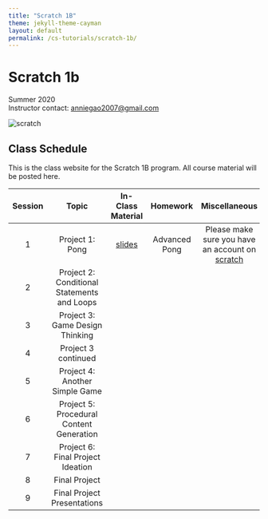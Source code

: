 ```yaml
---
title: "Scratch 1B"
theme: jekyll-theme-cayman
layout: default
permalink: /cs-tutorials/scratch-1b/
---
```


# Scratch 1b

Summer 2020  
Instructor contact: anniegao2007@gmail.com

![scratch](https://images.squarespace-cdn.com/content/v1/59371b611e5b6cbaaa211ff9/1527791173130-KCQZU6G7NB20K4UBCLX4/ke17ZwdGBToddI8pDm48kKSDVuAPrHKRkrADOUWKIBFZw-zPPgdn4jUwVcJE1ZvWQUxwkmyExglNqGp0IvTJZamWLI2zvYWH8K3-s_4yszcp2ryTI0HqTOaaUohrI8PIxjnc1DkxrOcGd5VMooSjQcLMerRA6Kw82eiRHVey0pQ/Scratch+Cat+with+Backpack)

## Class Schedule
This is the class website for the Scratch 1B program. All course material will be posted here.

| Session | Topic | In-Class Material | Homework | Miscellaneous |
| :---: | :---: | :---: | :---: | :---: |
| 1 | Project 1: Pong | [slides](https://docs.google.com/presentation/d/1g0OE3TFi-SIWdDPCuHDa2HB2r7NSbop5LsPgeYtDSFI/edit?ts=5f272bd5#slide=id.g8d4e21c3cd_2_12) | Advanced Pong | Please make sure you have an account on [scratch](https://www.scratch.mit.edu)
| 2 | Project 2: Conditional Statements and Loops |
| 3 | Project 3: Game Design Thinking |
| 4 | Project 3 continued |
| 5 | Project 4: Another Simple Game |
| 6 | Project 5: Procedural Content Generation |
| 7 | Project 6: Final Project Ideation |
| 8 | Final Project |
| 9 | Final Project Presentations |